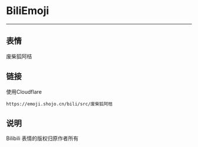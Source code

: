 # BiliEmoji
---
## 表情
废柴狐阿桔
## 链接
使用Cloudflare
```
https://emoji.shojo.cn/bili/src/废柴狐阿桔
```
## 说明
Bilibili 表情的版权归原作者所有
